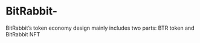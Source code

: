 # BitRabbit-
BitRabbit’s token economy design mainly includes two parts: BTR token and BitRabbit NFT
